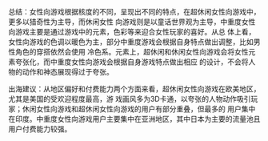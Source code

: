 总结：女性向游戏根据核度的不同，呈现出不同的特点，在超休闲女性向游戏中，更多以猎奇性为主导，而休闲女性 向游戏则是以童话世界观为主导，中重度女性向游戏主要是通过游戏中的元素，色彩等来迎合女性玩家的喜好。从总 体上看， 女性向游戏的色调以暖色为主，部分中重度游戏会根据自身特点做出调整，比如男性角色的穿搭依然会使用 冷色系。元素上，超休闲和休闲女性向游戏会将女性元素夸张化，而中重度女性向游戏会根据自身游戏特点做出相应 的设计，不会将人物的动作和神态展现得过于夸张。



出海建议：从地区偏好和付费能力两个方面来看，超休闲女性向游戏在欧美地区，尤其是美国的受欢迎程度最高，游 戏画风多为3D卡通，以夸张的人物动作吸引玩家；休闲女性向游戏和超休闲女性向游戏的用户有部分重叠，但最多的 用户集中在印度。中重度女性向游戏用户主要集中在亚洲地区，其中日本为主要的流量池且用户付费能力较强。